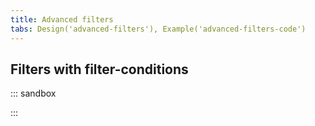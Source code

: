 ```yaml
---
title: Advanced filters
tabs: Design('advanced-filters'), Example('advanced-filters-code')
---
```


## Filters with filter-conditions

::: sandbox

<script lang="tsx">
//https://github.com/semrush/intergalactic/tree/master/website/docs/filter-group/advanced-filters/examples/conditions.tsx
import React from 'react';
import Dropdown from '@semcore/ui/dropdown';
import Select from '@semcore/ui/select';
import Input from '@semcore/ui/input';
import MathPlusM from '@semcore/ui/icon/MathPlus/m';
import { Flex } from '@semcore/ui/flex-box';
import { Text } from '@semcore/ui/typography';
import Divider from '@semcore/ui/divider';
import Button from '@semcore/ui/button';
import { FilterTrigger } from '@semcore/ui/base-trigger';
import CloseM from '@semcore/ui/icon/Close/m';
import TrashM from '@semcore/ui/icon/Trash/m';
import { ScreenReaderOnly } from '@semcore/utils/lib/ScreenReaderOnly';

const makeOptions = (options) => options.map((value) => ({ value, children: value }));

const Filter = ({ closable, onClose, id, name, ...props }) => (
  <Flex {...props} gap={4}>
    <Flex flexWrap gap={4} tag='fieldset' m={0} p={0} style={{ border: 'none' }}>
      <ScreenReaderOnly>
        <Text tag='legend' size={200} mb={2}>
          {name}
        </Text>
      </ScreenReaderOnly>
      <Flex direction='column' wMin={120} gap={2}>
        <ScreenReaderOnly>
          <Text tag='label' htmlFor={`${id}-strategy`} size={200}>
            Strategy
          </Text>
        </ScreenReaderOnly>
        <Select
          options={makeOptions(['Include', 'Exclude'])}
          id={`${id}-strategy`}
          defaultValue={'Include'}
        />
      </Flex>
      <Flex direction='column' wMin={120} gap={2}>
        <ScreenReaderOnly>
          <Text tag='label' htmlFor={`${id}-entity`} size={200}>
            Entity
          </Text>
        </ScreenReaderOnly>
        <Select
          options={makeOptions(['Keyword', 'Backlink'])}
          id={`${id}-enity`}
          defaultValue={'Keyword'}
        />
      </Flex>
      <Flex direction='column' wMin={120} gap={2}>
        <ScreenReaderOnly>
          <Text tag='label' htmlFor={`${id}-filter`} size={200}>
            Filter
          </Text>
        </ScreenReaderOnly>
        <Select
          options={makeOptions(['Containing', 'Not containing'])}
          id={`${id}-filter`}
          defaultValue={'Containing'}
        />
      </Flex>
      <Flex direction='column' wMin={120} gap={2}>
        <ScreenReaderOnly>
          <Text tag='label' htmlFor={`${id}-value`} size={200}>
            Enter value
          </Text>
        </ScreenReaderOnly>
        <Input w={120}>
          <Input.Value id={`${id}-label`} placeholder='Enter value' />
        </Input>
      </Flex>
    </Flex>
    {closable ? (
      <TrashM
        my={2}
        color='icon-secondary-neutral'
        interactive
        aria-label={`Remove ${name}`}
        onClick={onClose}
      />
    ) : null}
  </Flex>
);

const Demo = () => {
  const [filtersCount, setFiltersCount] = React.useState(1);
  const [visible, setVisible] = React.useState(false);
  const buttonRef = React.useRef(null);

  React.useEffect(() => {
    if (!buttonRef.current) return;
    buttonRef.current.scrollIntoView({
      behavior: 'smooth',
      block: 'nearest',
    });
  }, [filtersCount]);

  const clearAll = () => setFiltersCount(0);
  const addFilter = () => setFiltersCount(filtersCount + 1);
  const applyFilters = () => setVisible(false);
  const handleCloseFilter = () => setFiltersCount(filtersCount - 1);

  return (
    <Flex direction='column' gap={2}>
      <Text tag='label' htmlFor='advanced-filter' size={200}>
        Advanced filter label
      </Text>
      <Dropdown visible={visible} onVisibleChange={setVisible}>
        <Dropdown.Trigger
          placeholder='No filter set'
          id='advanced-filter'
          empty={!filtersCount}
          onClear={clearAll}
          tag={FilterTrigger}
          w={200}
        >
          <FilterTrigger.Text>Advanced filters</FilterTrigger.Text>
          {!!filtersCount && (
            <FilterTrigger.Counter aria-label='Applied filters count'>
              {filtersCount}
            </FilterTrigger.Counter>
          )}
        </Dropdown.Trigger>
        <Dropdown.Popper aria-label='Advanced filter popup'>
          <Flex direction='column' gap={4} py={4}>
            {filtersCount > 0 && (
              <Flex direction='column' gap={4} px={4} alignItems='flex-start'>
                {[...new Array(filtersCount)].map((_, index) => (
                  <Filter
                    key={`${index}`}
                    name={`Condition #${index + 1}`}
                    id={`advanced-filter-condition-${index + 1}`}
                    closable
                    onClose={handleCloseFilter}
                  />
                ))}
              </Flex>
            )}
            <div>
              <Button use='tertiary' onClick={addFilter} ref={buttonRef} mx={4}>
                <Button.Addon>
                  <MathPlusM />
                </Button.Addon>
                <Button.Text>Add condition</Button.Text>
              </Button>
            </div>
            <Divider />
            <Flex px={4} justifyContent='space-between'>
              <Button use='primary' theme='info' onClick={applyFilters}>
                Apply
              </Button>
              <Button use='tertiary' theme='muted' onClick={clearAll}>
                <Button.Addon>
                  <CloseM />
                </Button.Addon>
                <Button.Text>Clear all</Button.Text>
              </Button>
            </Flex>
          </Flex>
        </Dropdown.Popper>
      </Dropdown>
    </Flex>
  );
};
</script>

:::
